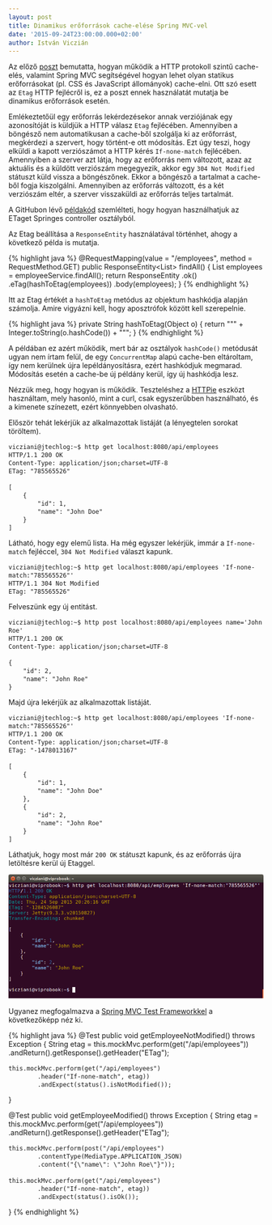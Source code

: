 ```yaml
---
layout: post
title: Dinamikus erőforrások cache-elése Spring MVC-vel
date: '2015-09-24T23:00:00.000+02:00'
author: István Viczián
---
```


Az előző [poszt](/2015/09/08/statikus-eroforrasok-cache-elese.html) 
bemutatta, hogyan működik a HTTP protokoll szintű cache-elés, valamint
Spring MVC segítségével hogyan lehet olyan statikus erőforrásokat (pl.
CSS és JavaScript állományok) cache-elni. Ott szó esett az `Etag` HTTP
fejlécről is, ez a poszt ennek használatát mutatja be dinamikus erőforrások
esetén.

Emlékeztetőül egy erőforrás lekérdezésekor annak verziójának egy 
azonosítóját is küldjük a HTTP válasz `Etag` fejlécében. Amennyiben a 
böngésző nem automatikusan a cache-ből szolgálja ki az erőforrást, 
megkérdezi a szervert, hogy történt-e ott módosítás. Ezt úgy teszi, hogy
elküldi a kapott verziószámot a HTTP kérés `If-none-match` fejlécében. 
Amennyiben a szerver azt látja, hogy az erőforrás nem változott, azaz az 
aktuális és a küldött verziószám megegyezik, akkor egy `304 Not Modified`
státuszt küld vissza a böngészőnek. Ekkor a böngésző a tartalmat a 
cache-ből fogja kiszolgálni. Amennyiben az erőforrás változott, és a két
verziószám eltér, a szerver visszaküldi az erőforrás teljes tartalmát.

A GitHubon lévő 
[példakód](https://github.com/vicziani/jtechlog-spring-cache)
szemlélteti, hogy hogyan használhatjuk az ETaget Springes controller
osztályból.

Az Etag beállítása a `ResponseEntity` használatával történhet, ahogy a 
következő példa is mutatja.

{% highlight java %}
@RequestMapping(value = "/employees", method = RequestMethod.GET)
public ResponseEntity<List<Employee>> findAll() {
    List<Employee> employees = employeeService.findAll();
    return ResponseEntity
            .ok()
            .eTag(hashToEtag(employees))
            .body(employees);
}
{% endhighlight %}

Itt az Etag értékét a `hashToEtag` metódus az objektum hashkódja alapján 
számolja. Amire vigyázni kell, hogy aposztrófok között kell szerepelnie.

{% highlight java %}
private String hashToEtag(Object o) {
    return "\"" + Integer.toString(o.hashCode()) + "\"";
}
{% endhighlight %}

A példában ez azért működik, mert bár az osztályok `hashCode()` metódusát
ugyan nem írtam felül, de egy `ConcurrentMap` alapú cache-ben eltároltam, 
így nem kerülnek újra lepéldányosításra, ezért hashkódjuk megmarad. 
Módosítás esetén a cache-be új példány kerül, így új hashkódja lesz.

Nézzük meg, hogy hogyan is működik. Teszteléshez a 
[HTTPie](https://github.com/jkbrzt/httpie) eszközt használtam, mely 
hasonló, mint a curl, csak egyszerűbben használható, és a kimenete 
színezett, ezért könnyebben olvasható.

Először tehát lekérjük az alkalmazottak listáját (a lényegtelen sorokat 
töröltem).


	vicziani@jtechlog:~$ http get localhost:8080/api/employees
	HTTP/1.1 200 OK
	Content-Type: application/json;charset=UTF-8
	ETag: "785565526"

	[
		{
		    "id": 1, 
		    "name": "John Doe"
		}
	]


Látható, hogy egy elemű lista. Ha még egyszer lekérjük, immár a 
`If-none-match` fejléccel, `304 Not Modified` választ kapunk.

	vicziani@jtechlog:~$ http get localhost:8080/api/employees 'If-none-match:"785565526"'
	HTTP/1.1 304 Not Modified
	ETag: "785565526"

Felveszünk egy új entitást.


	vicziani@jtechlog:~$ http post localhost:8080/api/employees name='John Roe'
	HTTP/1.1 200 OK
	Content-Type: application/json;charset=UTF-8

	{
		"id": 2, 
		"name": "John Roe"
	}

Majd újra lekérjük az alkalmazottak listáját.

	vicziani@jtechlog:~$ http get localhost:8080/api/employees 'If-none-match:"785565526"'
	HTTP/1.1 200 OK
	Content-Type: application/json;charset=UTF-8
	ETag: "-1478013167"

	[
		{
		    "id": 1, 
		    "name": "John Doe"
		}, 
		{
		    "id": 2, 
		    "name": "John Roe"
		}
	]

Láthatjuk, hogy most már `200 OK` státuszt kapunk, és az erőforrás újra 
letöltésre kerül új Etaggel.

![HTTPie](/artifacts/posts/2015-09-24-dinamikus-eroforrasok-cache-elese/httpie.png)

Ugyanez megfogalmazva a [Spring MVC Test Frameworkkel](http://docs.spring.io/spring/docs/current/spring-framework-reference/htmlsingle/#spring-mvc-test-framework) a következőképp néz 
ki.

{% highlight java %}
@Test
public void getEmployeeNotModified() throws Exception {
    String etag = this.mockMvc.perform(get("/api/employees"))
            .andReturn().getResponse().getHeader("ETag");

    this.mockMvc.perform(get("/api/employees")
            .header("If-none-match", etag))
            .andExpect(status().isNotModified());
}

@Test
public void getEmployeeModified() throws Exception {
    String etag = this.mockMvc.perform(get("/api/employees"))
            .andReturn().getResponse().getHeader("ETag");

    this.mockMvc.perform(post("/api/employees")
            .contentType(MediaType.APPLICATION_JSON)
            .content("{\"name\": \"John Roe\"}"));

    this.mockMvc.perform(get("/api/employees")
            .header("If-none-match", etag))
            .andExpect(status().isOk());
}
{% endhighlight %}


